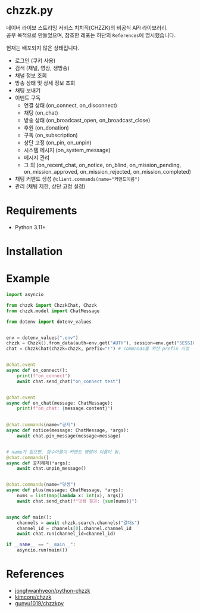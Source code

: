 # chzzk.py

네이버 라이브 스트리밍 서비스 치치직(CHZZK)의 비공식 API 라이브러리.<br/>
공부 목적으로 만들었으며, 참조한 레포는 하단의 `References`에 명시했습니다.

현재는 배포되지 않은 상태입니다.

- 로그인 (쿠키 사용)
- 검색 (채널, 영상, 생방송)
- 채널 정보 조회
- 방송 상태 및 상세 정보 조회
- 채팅 보내기
- 이벤트 구독
  - 연결 상태 (on_connect, on_disconnect)
  - 채팅 (on_chat)
  - 방송 상태 (on_broadcast_open, on_broadcast_close)
  - 후원 (on_donation)
  - 구독 (on_subscription)
  - 상단 고정 (on_pin, on_unpin)
  - 시스템 메시지 (on_system_message)
  - 메시지 관리
  - 그 외 (on_recent_chat, on_notice, on_blind, on_mission_pending, on_mission_approved, on_mission_rejected, on_mission_completed)
- 채팅 커맨드 생성 `@client.commands(name="커맨드이름")`
- 관리 (채팅 제한, 상단 고정 설정)

# Requirements

- Python 3.11+

# Installation

# Example

```py
import asyncio

from chzzk import ChzzkChat, Chzzk
from chzzk.model import ChatMessage

from dotenv import dotenv_values


env = dotenv_values(".env")
chzzk = Chzzk().from_data(auth=env.get("AUTH"), session=env.get("SESSION"))
chat = ChzzkChat(chzzk=chzzk, prefix="!") # commands를 위한 prefix 지정


@chat.event
async def on_connect():
    print(f"on_connect")
    await chat.send_chat("on_connect test")


@chat.event
async def on_chat(message: ChatMessage):
    print(f"on_chat: {message.content}")

    
@chat.commands(name="공지")
async def notice(message: ChatMessage, *args):
    await chat.pin_message(message=message)


# name가 없으면, 함수이름이 커맨드 명령어 이름이 됨.
@chat.commands()
async def 공지해제(*args):
    await chat.unpin_message()


@chat.commands(name="덧셈")
async def plus(message: ChatMessage, *args):
    nums = list(map(lambda x: int(x), args))
    await chat.send_chat(f"덧셈 결과: {sum(nums)}")


async def main():
    channels = await chzzk.search.channels("갈대s")
    channel_id = channels[0].channel.channel_id
    await chat.run(channel_id=channel_id)

if __name__ == "__main__":
    asyncio.run(main())
```

# References

- [jonghwanhyeon/python-chzzk](https://github.com/jonghwanhyeon/python-chzzk?tab=readme-ov-file)
- [kimcore/chzzk](https://github.com/kimcore/chzzk)
- [gunyu1019/chzzkpy](https://github.com/gunyu1019/chzzkpy)